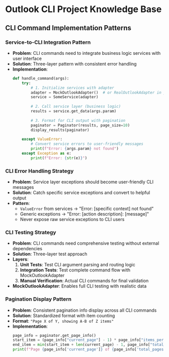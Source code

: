 # Outlook CLI Project Knowledge Base

## CLI Command Implementation Patterns

### Service-to-CLI Integration Pattern
- **Problem**: CLI commands need to integrate business logic services with user interface
- **Solution**: Three-layer pattern with consistent error handling
- **Implementation**:
  ```python
  def handle_command(args):
      try:
          # 1. Initialize services with adapter
          adapter = MockOutlookAdapter()  # or RealOutlookAdapter in production
          service = SomeService(adapter)
          
          # 2. Call service layer (business logic)
          results = service.get_data(args.param)
          
          # 3. Format for CLI output with pagination
          paginator = Paginator(results, page_size=10)
          display_results(paginator)
          
      except ValueError:
          # Convert service errors to user-friendly messages
          print(f"Error: {args.param} not found")
      except Exception as e:
          print(f"Error: {str(e)}")
  ```

### CLI Error Handling Strategy  
- **Problem**: Service layer exceptions should become user-friendly CLI messages
- **Solution**: Catch specific service exceptions and convert to helpful output
- **Pattern**:
  - `ValueError` from services → "Error: [specific context] not found"
  - Generic exceptions → "Error: [action description]: [message]"
  - Never expose raw service exceptions to CLI users

### CLI Testing Strategy
- **Problem**: CLI commands need comprehensive testing without external dependencies
- **Solution**: Three-layer test approach
- **Layers**:
  1. **Unit Tests**: Test CLI argument parsing and routing logic
  2. **Integration Tests**: Test complete command flow with MockOutlookAdapter
  3. **Manual Verification**: Actual CLI commands for final validation
- **MockOutlookAdapter**: Enables full CLI testing with realistic data

### Pagination Display Pattern
- **Problem**: Consistent pagination info display across all CLI commands
- **Solution**: Standardized format with item counting
- **Format**: `"Page X of Y, showing A-B of Z items"`
- **Implementation**:
  ```python
  page_info = paginator.get_page_info()
  start_item = (page_info["current_page"] - 1) * page_info["items_per_page"] + 1
  end_item = min(start_item + len(current_page) - 1, page_info["total_items"])
  print(f"Page {page_info['current_page']} of {page_info['total_pages']}, showing {start_item}-{end_item} of {page_info['total_items']} items")
  ```